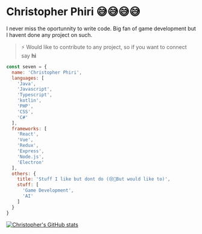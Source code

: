 # Christopher Phiri 😅😅😅😅
I never miss the oportunnity to write code.
Big fan of game development but I havent done any project on such.

> ⚡ Would like to contribute to any project, so if you want to connect say **hi**

``` javascript
const seven = {
  name: 'Christopher Phiri',
  languages: [
    'Java',
    'Javascript',
    'Typescript',
    'kotlin',
    'PHP',
    'CSS',
    'C#'
  ],
  frameworks: [
    'React',
    'Vue',
    'Redux',
    'Express',
    'Node.js',
    'Electron'
  ],
  others: {
    title: 'Stuff I like but dont do (😢🥺But would like to)',
    stuff: [
      'Game Development',
      'AI'
    ]
  }
}
```
[![Christopher's GitHub stats](https://github-readme-stats.vercel.app/api?username=sevenreup)](https://github.com/anuraghazra/github-readme-stats)
